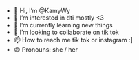 - 👋 Hi, I’m @KamyWy
- 👀 I’m interested in dti mostly <3
- 🌱 I’m currently learning new things 
- 💞️ I’m looking to collaborate on tik tok
- 📫 How to reach me tik tok or instagram :]
- 😄 Pronouns: she / her
  

<!---
KamyWy/KamyWy is a ✨ special ✨ repository because its `README.md` (this file) appears on your GitHub profile.
You can click the Preview link to take a look at your changes.
--->
